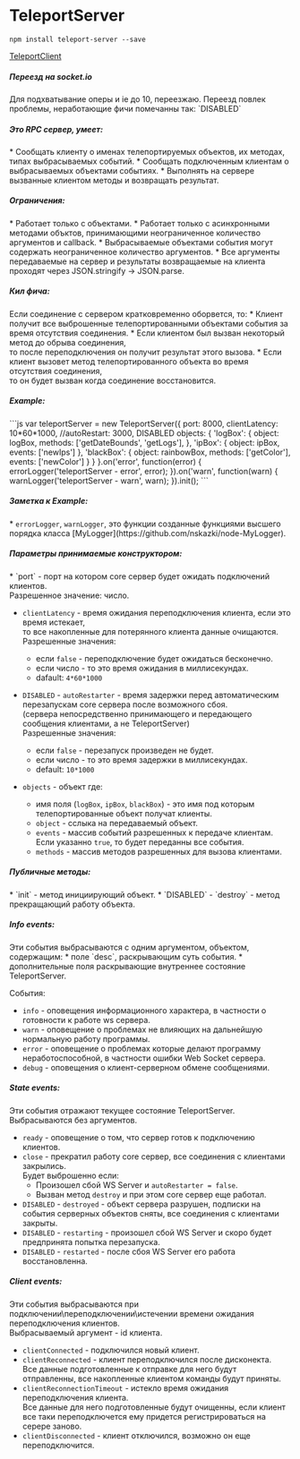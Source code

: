 TeleportServer
=======

```
npm install teleport-server --save
```
[TeleportClient](https://github.com/nskazki/web-TeleportClient)

<h5>Переезд на socket.io</h5>
Для подхватывание оперы и ie до 10, переезжаю.
Переезд повлек проблемы, неработающие фичи помечанны так: `DISABLED`

<h5>Это RPC сервер, умеет:</h5>
 * Сообщать клиенту о именах телепортируемых объектов, их методах, типах выбрасываемых событий.
 * Сообщать подключенным клиентам о выбрасываемых объектами событиях.
 * Выполнять на сервере вызванные клиентом методы и возвращать результат.

<h5>Ограничения:</h5>
 * Работает только с объектами.
 * Работает только с асинхронными методами объктов, принимающими неограниченное количество аргументов и callback.
 * Выбрасываемые объектами события могут содержать неограниченное количество аргументов.
 * Все аргументы передаваемые на сервер и результаты возвращаемые на клиента проходят через JSON.stringify -> JSON.parse.

<h5>Кил фича:</h5>
Если соединение с сервером кратковременно оборвется, то:
 * Клиент получит все выброшенные телепортированными объектами события за время отсутствия соединения.
 * Если клиентом был вызван некоторый метод до обрыва соединения, 
 	<br>то после переподключения он получит результат этого вызова.
 * Если клиент вызовет метод телепортированного объекта во время отсутствия соединения, 
 	<br>то он будет вызван когда соединение восстановится.

<h5>Example:</h5>
```js
var teleportServer = new TeleportServer({
	port: 8000,
	clientLatency: 10*60*1000,
	//autoRestart: 3000, DISABLED
	objects: {
		'logBox': {
			object: logBox,
			methods: ['getDateBounds', 'getLogs'],
		},
		'ipBox': {
			object: ipBox,
			events: ['newIps']
		},
		'blackBox': {
			object: rainbowBox,
			methods: ['getColor'],
			events: ['newColor']
		}
	}
}.on('error', function(error) {
	errorLogger('teleportServer - error', error);
}).on('warn', function(warn) {
	warnLogger('teleportServer - warn', warn);
}).init();
```
<h5>Заметка к Example:</h5>
 * <code>errorLogger</code>,  <code>warnLogger</code>, это функции созданные функциями высшего порядка класса [MyLogger](https://github.com/nskazki/node-MyLogger).

<h5>Параметры принимаемые конструктором:</h5>
 * `port` - порт на котором core сервер будет ожидать подключений клиентов.
 	<br>Разрешенное значение: число.

 * `clientLatency` - время ожидания переподключения клиента, если это время истекает,
	<br>то все накопленные для потерянного клиента данные очищаются.
	<br>Разрешенные значения:
 	* если `false` - переподключение будет ожидаться бесконечно.
 	* если число - то это время ожидания в миллисекундах.
 	* dafault: `4*60*1000`

 * `DISABLED` - `autoRestarter` - время задержки перед автоматическим перезапускам core сервера после возможного сбоя.
  	<br>(сервера непосредственно принимающего и передающего сообщения клиентами, а не TeleportServer) 
	<br>Разрешенные значения: 	
	* если `false` - перезапуск произведен не будет.
 	* если число - то это время задержки в миллисекундах.
 	* default: `10*1000`

 * `objects` - объект где:
 	* имя поля (`logBox`, `ipBox`, `blackBox`) - это имя под которым телепортированные объект получат клиенты.
 	* `object` - сслыка на передаваемый объект.
 	* `events` - массив событий разрешенных к передаче клиентам. Если указанно `true`, то будет переданны все события.
 	* `methods` - массив методов разрешенных для вызова клиентами. 

<h5>Публичные методы:</h5>
 * `init` - метод инициирующий объект.
 * `DISABLED` - `destroy` - метод прекращающий работу объекта.

<h5>Info events:</h5>
Эти события выбрасываются с одним аргументом, объектом, cодержащим:
 * поле `desc`, раскрывающим суть события. 
 * дополнительные поля раскрывающие внутреннее состояние TeleportServer.

События:
 * `info` - оповещения информационного характера, в частности о готовности к работе ws сервера.
 * `warn` - оповещение о проблемах не влияющих на дальнейшую нормальную работу программы.
 * `error` - оповещение о проблемах которые делают программу неработоспособной, в частности ошибки Web Socket сервера.
 * `debug` - оповещения о клиент-серверном обмене сообщениями.

<h5>State events:</h5>
Эти события отражают текущее состояние TeleportServer.
<br>Выбрасываются без аргументов.

 * `ready` - оповещение о том, что сервер готов к подключению клиентов.
 * `close` - прекратил работу core сервер, все соединения с клиентами закрылись.<br>Будет выброшенно если:
    * Произошел сбой WS Server и `autoRestarter = false`.
    * Вызван метод `destroy` и при этом core сервер еще работал.
 * `DISABLED` - `destroyed` - объект сервера разрушен, подписки на события серверных объектов сняты, все соединения с клиентами закрыты.
 * `DISABLED` - `restarting` - произошел сбой WS Server и скоро будет предпринята попытка перезапуска.
 * `DISABLED` - `restarted` - после сбоя WS Server его работа восстановленна.

<h5>Client events:</h5>
Эти события выбрасываются при подключении\переподключении\истечении времени ожидания переподключения клиентов.<br>
Выбрасываемый аргумент - id клиента.

 * `clientConnected` - подключился новый клиент.
 * `clientReconnected` - клиент переподключился после дисконекта. 
 <br>Все данные подготовленные к отправке для него будут отправленны, все накопленные клиентом команды будут приняты.
 * `clientReconnectionTimeout` - истекло время ожидания переподключения клиента. 
 <br>Все данные для него подготовленные будут очищенны, если клиент все таки переподключется ему придется регистрироваться на серере заново.
 * `clientDisconnected` - клиент отключился, возможно он еще переподключится.
